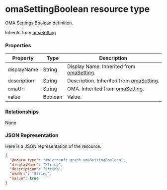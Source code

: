 # omaSettingBoolean resource type

OMA Settings Boolean definition.

Inherits from [omaSetting](omaSetting.md)

### Properties
|Property|Type|Description|
|---|---|---|
|displayName|String|Display Name. Inherited from [omaSetting](omaSetting.md).|
|description|String|Description. Inherited from [omaSetting](omaSetting.md).|
|omaUri|String|OMA. Inherited from [omaSetting](omaSetting.md).|
|value|Boolean|Value.|

### Relationships
None
### JSON Representation
Here is a JSON representation of the resource.
<!-- {
  "blockType": "resource",
  "keyProperty": "id",
  "@odata.type": "microsoft.graph.omaSettingBoolean"
}
-->
```json
{
  "@odata.type": "#microsoft.graph.omaSettingBoolean",
  "displayName": "String",
  "description": "String",
  "omaUri": "String",
  "value": true
}
```

